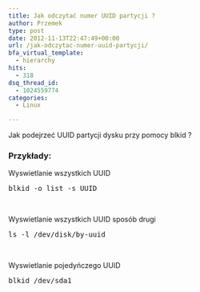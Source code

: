 ```yaml
---
title: Jak odczytać numer UUID partycji ?
author: Przemek
type: post
date: 2012-11-13T22:47:49+00:00
url: /jak-odczytac-numer-uuid-partycji/
bfa_virtual_template:
  - hierarchy
hits:
  - 318
dsq_thread_id:
  - 1024559774
categories:
  - Linux

---
```

Jak podejrzeć UUID partycji dysku przy pomocy blkid ?

<!--more-->

### Przykłady:

Wyswietlanie wszystkich UUID

<pre class="lang:default decode:true ">blkid -o list -s UUID</pre>

&nbsp;

Wyswietlanie wszystkich UUID sposób drugi

<pre class="lang:default decode:true ">ls -l /dev/disk/by-uuid</pre>

&nbsp;

Wyswietlanie pojedyńczego UUID

<pre class="lang:default decode:true ">blkid /dev/sda1</pre>

&nbsp;